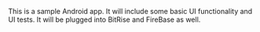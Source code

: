 This is a sample Android app. 
It will include some basic UI functionality and UI tests.
It will be plugged into BitRise and FireBase as well.

